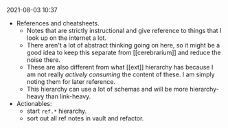 
2021-08-03 10:37
- References and cheatsheets.
  - Notes that are strictly instructional and give reference to things that I look up on the internet a lot.
  - There aren't a lot of abstract thinking going on here, so it might be a good idea to keep this separate from [[cerebrarium]] and reduce the noise there.
  - These are also different from what [[ext]] hierarchy has because I am not really _actively consuming_ the content of these. I am simply noting them for later reference.
  - This hierarchy can use a lot of schemas and will be more hierarchy-heavy than link-heavy.
- Actionables:
  - start `ref.*` hierarchy.
  - sort out all ref notes in vault and refactor.

